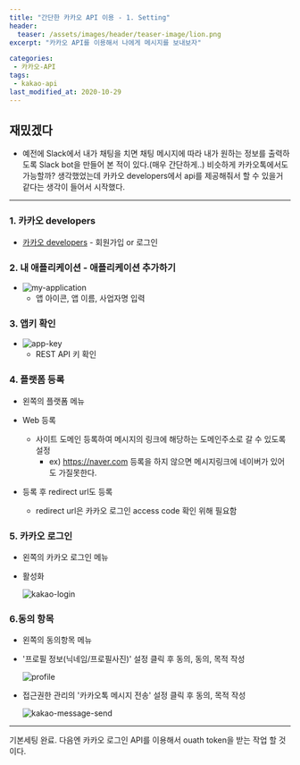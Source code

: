 ```yaml
---
title: "간단한 카카오 API 이용 - 1. Setting"
header:
  teaser: /assets/images/header/teaser-image/lion.png
excerpt: "카카오 API를 이용해서 나에게 메시지를 보내보자"

categories:
 - 카카오-API
tags:
 - kakao-api
last_modified_at: 2020-10-29
---
```



## 재밌겠다

* 예전에 Slack에서 내가 채팅을 치면 채팅 메시지에 따라 내가 원하는 정보를 출력하도록 Slack bot을 만들어 본 적이 있다.(매우 간단하게..) 비슷하게 카카오톡에서도 가능할까? 생각했었는데 카카오 developers에서 api를 제공해줘서 할 수 있을거 같다는 생각이 들어서 시작했다.

------

### 1. 카카오 developers

* [카카오 developers](https://developers.kakao.com) - 회원가입 or 로그인

### 2. 내 애플리케이션 - 애플리케이션 추가하기

* ![my-application]({{site.url}}/assets/images/Kakao-Message-API/settings/my-application.png)
  * 앱 아이콘, 앱 이름, 사업자명 입력

### 3. 앱키 확인

* ![app-key]({{site.url}}/assets/images/Kakao-Message-API/settings/app-key.png)
  * REST API 키 확인

### 4. 플랫폼 등록

* 왼쪽의 플랫폼 메뉴

* Web 등록
  * 사이트 도메인 등록하여 메시지의 링크에 해당하는 도메인주소로 갈 수 있도록 설정
    * ex) https://naver.com 등록을 하지 않으면 메시지링크에 네이버가 있어도 가질못한다.
* 등록 후 redirect url도 등록
  * redirect url은 카카오 로그인 access code 확인 위해 필요함

### 5. 카카오 로그인

* 왼쪽의 카카오 로그인 메뉴

* 활성화

  ![kakao-login]({{site.url}}/assets/images/Kakao-Message-API/settings/kakao-login.png)

### 6.동의 항목

* 왼쪽의 동의항목 메뉴

* '프로필 정보(닉네임/프로필사진)' 설정 클릭 후 동의, 동의, 목적 작성

  ![profile]({{site.url}}/assets/images/Kakao-Message-API/settings/profile.png)

* 접근권한 관리의 '카카오톡 메시지 전송' 설정 클릭 후 동의, 목적 작성

  ![kakao-message-send]({{site.url}}/assets/images/Kakao-Message-API/settings/kakao-message-send.png)



---



기본세팅 완료. 다음엔 카카오 로그인 API를 이용해서 ouath token을 받는 작업 할 것이다.



